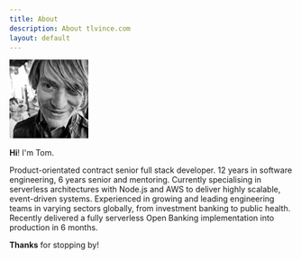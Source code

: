 ```yaml
---
title: About
description: About tlvince.com
layout: default
---
```


![Tom Vincent's headshot](/assets/img/headshot.jpg)

**Hi**! I'm Tom.

Product-orientated contract senior full stack developer. 12 years in software
engineering, 6 years senior and mentoring. Currently specialising in serverless
architectures with Node.js and AWS to deliver highly scalable, event-driven
systems. Experienced in growing and leading engineering teams in varying
sectors globally, from investment banking to public health. Recently delivered
a fully serverless Open Banking implementation into production in 6 months.

**Thanks** for stopping by!
